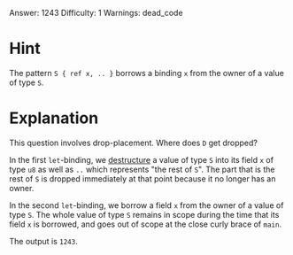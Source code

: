 Answer: 1243
Difficulty: 1
Warnings: dead_code

# Hint

The pattern `S { ref x, .. }` borrows a binding `x` from the owner of a value of
type `S`.

# Explanation

This question involves drop-placement. Where does `D` get dropped?

In the first `let`-binding, we [destructure] a value of type `S` into its field
`x` of type `u8` as well as `..` which represents "the rest of `S`". The part
that is the rest of `S` is dropped immediately at that point because it no
longer has an owner.

[destructure]: https://doc.rust-lang.org/book/ch18-03-pattern-syntax.html#destructuring-to-break-apart-values

In the second `let`-binding, we borrow a field `x` from the owner of a value of
type `S`. The whole value of type `S` remains in scope during the time that its
field `x` is borrowed, and goes out of scope at the close curly brace of `main`.

The output is `1243`.
